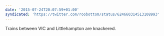 ```yaml
---
date: '2015-07-24T20:07:59+01:00'
syndicated: 'https://twitter.com/roobottom/status/624660314513108993'
---
```

Trains between VIC and Littlehampton are knackered.
